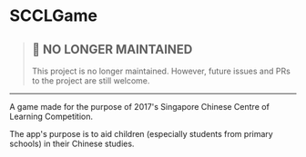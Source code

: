 # SCCLGame

> :no_entry_sign: **NO LONGER MAINTAINED**
> ---
> This project is no longer maintained. However, future issues and PRs to the project are still welcome.

---

A game made for the purpose of 2017's Singapore Chinese Centre of Learning Competition.

The app's purpose is to aid children (especially students from primary schools) in their Chinese studies.
